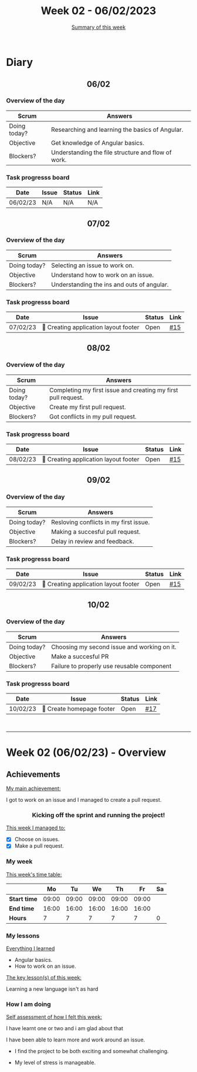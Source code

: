 

<!-- 
  Welcome to your weekly agenda.
  In this agenda, you will note down day to day progress.
-->

<h1 align="center">Week 02 - 06/02/2023</h1>

<p align="center"><a href="#summary">Summary of this week</a></p>

<br/>
<!-- 
  -- SECTION: OVERVIEW
  -- For each day, fill out your diary
  -->

<h1>Diary</h1>

<h2 align="center">06/02</h2>

### Overview of the day

<!-- Fill out the daily scrum table 
  -- Doing today? - What are you working on today?
  -- Objective?   - What do you hope to achieve today?
  -- Blockers?    - Any blockers? Anywhere you need help?
-->

| Scrum	       | Answers 	| 
|----------	   |-------	  |
| Doing today? | Researching and learning the basics of Angular. |
| Objective    | Get knowledge of Angular basics. |
| Blockers?    | Understanding the file structure and flow of work. |

### Task progresss board

<!-- List all the tasks and bounties in progress this week -->

| Date     	| Issue 	| Status 	| Link 	|
|----------	|-------	|--------	|------	|
| 06/02/23 	| N/A | N/A | N/A |


<h2 align="center">07/02</h2>

### Overview of the day

<!-- Fill out the daily scrum table 
  -- Doing today? - What are you working on today?
  -- Objective?   - What do you hope to achieve today?
  -- Blockers?    - Any blockers? Anywhere you need help?
-->

| Scrum	       | Answers 	| 
|----------	   |-------	  |
| Doing today? | Selecting an issue to work on. |
| Objective    | Understand how to work on an issue. |
| Blockers?    | Understanding the ins and outs of angular. |

### Task progresss board

<!-- List all the tasks and bounties in progress this week -->

| Date     	| Issue 	| Status 	| Link 	|
|----------	|-------	|--------	|------	|
| 07/02/23 	| 🏇 Creating application layout footer | Open | [#15](https://github.com/italanta/elewa-group/issues/15) |

<h2 align="center">08/02</h2>

### Overview of the day

<!-- Fill out the daily scrum table 
  -- Doing today? - What are you working on today?
  -- Objective?   - What do you hope to achieve today?
  -- Blockers?    - Any blockers? Anywhere you need help?
-->

| Scrum	       | Answers 	| 
|----------	   |-------	  |
| Doing today? | Completing my first issue and creating my first pull request. |
| Objective    | Create my first pull request. |
| Blockers?    | Got conflicts in my pull request. |

### Task progresss board

<!-- List all the tasks and bounties in progress this week -->

| Date     	| Issue 	| Status 	| Link 	|
|----------	|-------	|--------	|------	|
| 08/02/23 	| 🏇 Creating application layout footer | Open | [#15](https://github.com/italanta/elewa-group/issues/15) |

<h2 align="center">09/02</h2>

### Overview of the day

<!-- Fill out the daily scrum table 
  -- Doing today? - What are you working on today?
  -- Objective?   - What do you hope to achieve today?
  -- Blockers?    - Any blockers? Anywhere you need help?
-->
| Scrum	       | Answers 	| 
|----------	   |-------	  |
| Doing today? | Resloving conflicts in my first issue. |
| Objective    | Making a succesful pull request.         |
| Blockers?    | Delay in review and feedback. |

### Task progresss board

<!-- List all the tasks and bounties in progress this week -->

| Date     	| Issue 	| Status 	| Link 	|
|----------	|-------	|--------	|------	|
| 09/02/23 	| 🏇 Creating application layout footer | Open | [#15](https://github.com/italanta/elewa-group/issues/15) |

<h2 align="center">10/02</h2>

### Overview of the day

<!-- Fill out the daily scrum table 
  -- Doing today? - What are you working on today?
  -- Objective?   - What do you hope to achieve today?
  -- Blockers?    - Any blockers? Anywhere you need help?
-->

| Scrum	       | Answers 	| 
|----------	   |-------	  |
| Doing today? | Choosing my second issue and working on it. |
| Objective    | Make a succesful PR |
| Blockers?    | Failure to properly use reusable component |

### Task progresss board

<!-- List all the tasks and bounties in progress this week -->

| Date     	| Issue 	| Status 	| Link 	|
|----------	|-------	|--------	|------	|
| 10/02/23 	| 🏇 Create homepage footer | Open | [#17](https://github.com/italanta/elewa-group/issues/17) |


<br/>

<hr id="summary" />
<!-- Fill this section at the end of each week, -->

# Week 02 (06/02/23) - Overview

<!-- What was your main achievement -->
<h2>Achievements</h2>

<u>My main achievement:</u>

I got to work on an issue and I managed to create a pull request.

<!-- Write the achievement you are most proud off in one line! -->
<h3 align="center">Kicking off the sprint and running the project!</h3>

<!-- List all your achievement -->
<u>This week I managed to:</u>

- [X] Choose on issues.
- [X] Make a pull request.

### My week
<!-- Keep track of your time table daily -->
<u>This week's time table:</u>

|                | Mo | Tu 	| We 	| Th    | Fr | Sa |
|---             |---	|---	|---  |---    |--- |--- |
| **Start time** | 09:00 | 09:00 | 09:00 | 09:00 | 09:00 |    |
| **End time**	 | 16:00 | 16:00 | 16:00 | 16:00 | 16:00 |    |
| **Hours**	     | 7  | 7   | 7   | 7     | 7     | 0  |

### My lessons
<!-- What did I learn? -->
<u>Everything I learned</u>

- Angular basics.
- How to work on an issue.


<u>The key lesson(s) of this week:</u>

Learning a new language isn't as hard

### How I am doing
<!-- How did you feel? -->
<u>Self assessment of how I felt this week:</u>

I have learnt one or two and i am glad about that
  
I have been able to learn more and work around an issue.

- I find the project to be both exciting and somewhat challenging.

- My level of stress is manageable.

